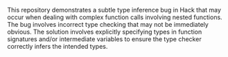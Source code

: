 This repository demonstrates a subtle type inference bug in Hack that may occur when dealing with complex function calls involving nested functions. The bug involves incorrect type checking that may not be immediately obvious. The solution involves explicitly specifying types in function signatures and/or intermediate variables to ensure the type checker correctly infers the intended types.